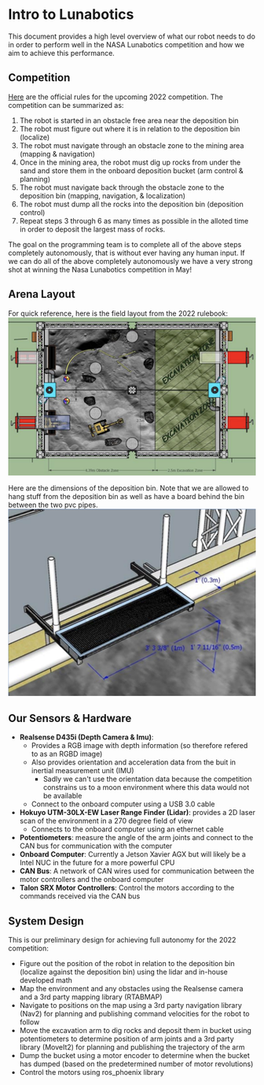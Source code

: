 # Intro to Lunabotics
This document provides a high level overview of what our robot needs to do in order to perform well in the NASA Lunabotics competition and how we aim to achieve this performance.

## Competition
[Here](https://www.nasa.gov/sites/default/files/atoms/files/lunabotics_guidebook_2022_-_ver_1_1.pdf) are the official rules for the upcoming 2022 competition. The competition can be summarized as:
1. The robot is started in an obstacle free area near the deposition bin
2. The robot must figure out where it is in relation to the deposition bin (localize)
3. The robot must navigate through an obstacle zone to the mining area (mapping & navigation)
4. Once in the mining area, the robot must dig up rocks from under the sand and store them in the onboard deposition bucket (arm control & planning)
5. The robot must navigate back through the obstacle zone to the deposition bin (mapping, navigation, & localization)
6. The robot must dump all the rocks into the deposition bin (deposition control)
7. Repeat steps 3 through 6 as many times as possible in the alloted time in order to deposit the largest mass of rocks.

The goal on the programming team is to complete all of the above steps completely autonomously, that is without ever having any human input. If we can do all of the above completely autonomously we have a very strong shot at winning the Nasa Lunabotics competition in May! 

## Arena Layout
For quick reference, here is the field layout from the 2022 rulebook:
![Field Layout](static/field-layout.png)

Here are the dimensions of the deposition bin. Note that we are allowed to hang stuff from the deposition bin as well as have a board behind the bin between the two pvc pipes.
![Deposition Bin](static/deposition-bin.png)

## Our Sensors & Hardware
- **Realsense D435i (Depth Camera & Imu)**: 
  - Provides a RGB image with depth information (so therefore refered to as an RGBD image)
  - Also provides orientation and acceleration data from the buit in inertial measurement unit (IMU)
      - Sadly we can't use the orientation data because the competition constrains us to a moon environment where this data would not be available
  - Connect to the onboard computer using a USB 3.0 cable
- **Hokuyo UTM-30LX-EW Laser Range Finder (Lidar)**: provides a 2D laser scan of the environment in a 270 degree field of view
  - Connects to the onboard computer using an ethernet cable
- **Potentiometers**: measure the angle of the arm joints and connect to the CAN bus for communication with the computer  
- **Onboard Computer**: Currently a Jetson Xavier AGX but will likely be a Intel NUC in the future for a more powerful CPU
- **CAN Bus**: A network of CAN wires used for communication between the motor controllers and the onboard computer
- **Talon SRX Motor Controllers**: Control the motors according to the commands received via the CAN bus

## System Design
This is our preliminary design for achieving full autonomy for the 2022 competition:
- Figure out the position of the robot in relation to the deposition bin (localize against the deposition bin) using the lidar and in-house developed math
- Map the environment and any obstacles using the Realsense camera and a 3rd party mapping library (RTABMAP)
- Navigate to positions on the map using a 3rd party navigation library (Nav2) for planning and publishing command velocities for the robot to follow
- Move the excavation arm to dig rocks and deposit them in bucket using potentiometers to determine position of arm joints and a 3rd party library (MoveIt2) for planning and publishing the trajectory of the arm
- Dump the bucket using a motor encoder to determine when the bucket has dumped (based on the predetermined number of motor revolutions)
- Control the motors using ros_phoenix library